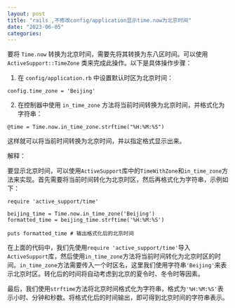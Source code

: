 ```yaml
---
layout: post
title: "rails ,不修改config/application显示time.now为北京时间"
date: "2023-06-05"
categories: 
---
```

<div class="md md_doc_content" id="code_1685970381388_3">
<p>要将 <code>Time.now</code> 转换为北京时间，需要先将其转换为东八区时间。可以使用 <code>ActiveSupport::TimeZone</code> 类来完成此操作。以下是具体操作步骤：</p>

<ol>
	<li>在 <code>config/application.rb</code> 中设置默认时区为北京时间：</li>
</ol>

<pre>
<code>config.time_zone = &#39;Beijing&#39;</code></pre>

<ol start="2">
	<li>在控制器中使用 <code>in_time_zone</code> 方法将当前时间转换为北京时间，并格式化为字符串：</li>
</ol>

<pre>
<code>@time = Time.now.in_time_zone.strftime(&quot;%H:%M:%S&quot;)</code></pre>

<p>这样就可以将当前时间转换为北京时间，并以指定格式显示出来。</p>

<p>解释：</p>

<p>要显示北京时间，可以使用<code>ActiveSupport</code>库中的<code>TimeWithZone</code>和<code>in_time_zone</code>方法来实现。首先需要将当前时间转化为北京时区，然后再格式化为字符串，示例如下：</p>

<pre>
<code>require &#39;active_support/time&#39;

beijing_time = Time.now.in_time_zone(&#39;Beijing&#39;)
formatted_time = beijing_time.strftime(&#39;%H:%M:%S&#39;)

puts formatted_time # 输出格式化后的北京时间</code></pre>

<p>在上面的代码中，我们先使用<code>require &#39;active_support/time&#39;</code>导入<code>ActiveSupport</code>库，然后使用<code>in_time_zone</code>方法将当前时间转化为北京时区的时间。<code>in_time_zone</code>方法需要传入一个时区名，这里我们使用字符串<code>&#39;Beijing&#39;</code>来表示北京时区。转化后的时间将自动考虑到北京的夏令时、冬令时等因素。</p>

<p>最后，我们使用<code>strftime</code>方法将北京时间格式化为字符串，格式为<code>&#39;%H:%M:%S&#39;</code>表示小时、分钟和秒数。将格式化后的时间输出，即可得到北京时间的字符串表示。</p>
</div>

